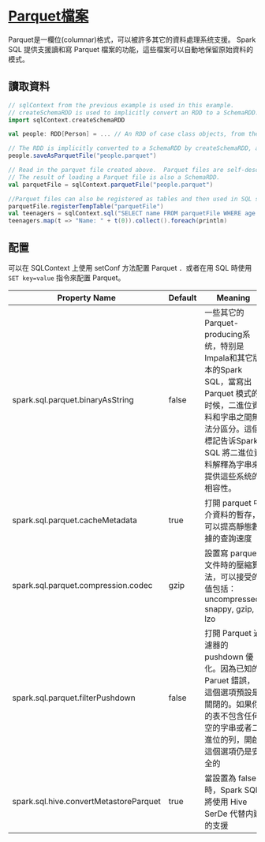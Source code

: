 # [Parquet檔案](https://spark.apache.org/docs/latest/sql-programming-guide.html#parquet-files)

Parquet是一欄位(columnar)格式，可以被許多其它的資料處理系统支援。 Spark SQL 提供支援讀和寫 Parquet 檔案的功能，這些檔案可以自動地保留原始資料的模式。

## 讀取資料

```scala
// sqlContext from the previous example is used in this example.
// createSchemaRDD is used to implicitly convert an RDD to a SchemaRDD.
import sqlContext.createSchemaRDD

val people: RDD[Person] = ... // An RDD of case class objects, from the previous example.

// The RDD is implicitly converted to a SchemaRDD by createSchemaRDD, allowing it to be stored using Parquet.
people.saveAsParquetFile("people.parquet")

// Read in the parquet file created above.  Parquet files are self-describing so the schema is preserved.
// The result of loading a Parquet file is also a SchemaRDD.
val parquetFile = sqlContext.parquetFile("people.parquet")

//Parquet files can also be registered as tables and then used in SQL statements.
parquetFile.registerTempTable("parquetFile")
val teenagers = sqlContext.sql("SELECT name FROM parquetFile WHERE age >= 13 AND age <= 19")
teenagers.map(t => "Name: " + t(0)).collect().foreach(println)
```

## 配置

可以在 SQLContext 上使用 setConf 方法配置 Parquet ．或者在用 SQL 時使用 `SET key=value` 指令來配置 Parquet。

Property Name | Default | Meaning
--- | --- | ---
spark.sql.parquet.binaryAsString | false | 一些其它的Parquet-producing系统，特别是Impala和其它版本的Spark SQL，當寫出 Parquet 模式的时候，二進位資料和字串之間無法分區分。這個標記告诉Spark SQL 將二進位資料解釋為字串來提供這些系统的相容性。
spark.sql.parquet.cacheMetadata | true | 打開 parquet 中介資料的暫存，可以提高靜態數據的查詢速度
spark.sql.parquet.compression.codec | gzip | 設置寫 parquet 文件時的壓縮算法，可以接受的值包括：uncompressed, snappy, gzip, lzo
spark.sql.parquet.filterPushdown | false | 打開 Parquet 過濾器的 pushdown 優化。因為已知的 Paruet 錯誤，這個選項預設是關閉的。如果你的表不包含任何空的字串或者二進位的列，開啟這個選項仍是安全的
spark.sql.hive.convertMetastoreParquet | true | 當設置為 false 時，Spark SQL 將使用 Hive SerDe 代替内建的支援
